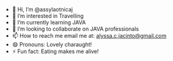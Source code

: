 - 👋 Hi, I’m @assylaotnicaj
- 👀 I’m interested in Travelling 
- 🌱 I’m currently learning JAVA
- 💞️ I’m looking to collaborate on JAVA professionals
- 📫 How to reach me email me at: alyssa.c.jacinto@gmail.com
- 😄 Pronouns: Lovely charaught!
- ⚡ Fun fact: Eating makes me alive!

<!---
assylaotnicaj/assylaotnicaj is a ✨ special ✨ repository because its `README.md` (this file) appears on your GitHub profile.
You can click the Preview link to take a look at your changes.
--->
